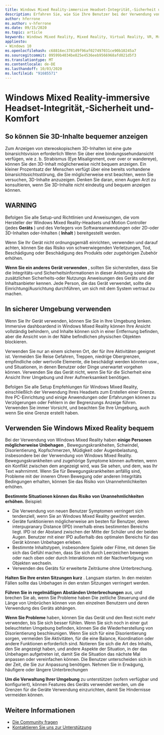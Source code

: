 ```yaml
---
title: Windows Mixed Reality-immersive Headset-Integrität,-Sicherheit und-Komfort
description: Erfahren Sie, wie Sie Ihre Benutzer bei der Verwendung von Windows Mixed Reality-apps fehlerfrei, sicher und komfortabel halten können.
author: hferrone
ms.author: v-hferrone
ms.date: 09/15/2020
ms.topic: article
keywords: Windows Mixed Reality, Mixed Reality, Virtual Reality, VR, Mr, Feedback, Feedback-Hub, Fehler
appliesto:
- Windows 10
ms.openlocfilehash: c68816ec3781d9f96af027497031ce90b10245a7
ms.sourcegitcommit: 09599b4034be825e4536eeb9566968afd021d5f3
ms.translationtype: MT
ms.contentlocale: de-DE
ms.lasthandoff: 10/03/2020
ms.locfileid: "91685571"
---
```

# <a name="windows-mixed-reality-immersive-headset-health-safety-and-comfort"></a>Windows Mixed Reality-immersive Headset-Integrität,-Sicherheit und-Komfort

## <a name="to-view-3d-content-more-comfortably"></a>So können Sie 3D-Inhalte bequemer anzeigen

Zum Anzeigen von stereoskopischem 3D-Inhalten ist eine gute binarsichtsvision erforderlich Wenn Sie über eine bindungssehundansicht verfügen, wie z. b. Strabismus (Eye Misalignment, over over or wandereye), können Sie den 3D-Inhalt möglicherweise nicht bequem anzeigen. Ein kleiner Prozentsatz der Menschen verfügt über eine bereits vorhandene binarsichtssichtsstörung, die Sie möglicherweise erst beachten, wenn Sie versuchen, 3D-Inhalte anzuzeigen. Denken Sie daran, einen Augen Arzt zu konsultieren, wenn Sie 3D-Inhalte nicht eindeutig und bequem anzeigen können.

## <a name="warning"></a>WARNING

Befolgen Sie alle Setup-und Richtlinien und Anweisungen, die vom Hersteller der Windows Mixed Reality-Headsets und Motion Controller (jedes **Geräts** ) und des Verlegers von Softwareanwendungen oder 2D-oder 3D-Inhalten oder-Inhalten ( **Inhalt** ) bereitgestellt werden.

Wenn Sie Ihr Gerät nicht ordnungsgemäß einrichten, verwenden und darauf achten, können Sie das Risiko von schwerwiegenden Verletzungen, Tod, Beschädigung oder Beschädigung des Produkts oder zugehörigen Zubehör erhöhen.

**Wenn Sie ein anderes Gerät verwenden** , sollten Sie sicherstellen, dass Sie die Integritäts-und Sicherheitsinformationen in dieser Anleitung sowie alle zusätzlichen Sicherheits-oder Nutzungs Anweisungen des Geräts und der Inhaltsanbieter kennen. Jede Person, die das Gerät verwendet, sollte die Einrichtung/Ausrichtung durchführen, um sich mit dem System vertraut zu machen.

## <a name="use-in-safe-surroundings"></a>In sicherer Umgebung verwenden

Wenn Sie Ihr Gerät verwenden, können Sie Sie in Ihre Umgebung lenken. Immersive dashboardend in Windows Mixed Reality können Ihre Ansicht vollständig behindern, und Inhalte können sich in einer Entfernung befinden, aber die Ansicht von in der Nähe befindlichen physischen Objekten blockieren.

Verwenden Sie nur an einem sicheren Ort, der für ihre Aktivitäten geeignet ist. Vermeiden Sie Reise Gefahren, Treppen, niedrige Obergrenzen, empfindliche oder wertvolle Elemente, die beschädigt werden könnten usw., und Situationen, in denen Benutzer oder Dinge unerwartet vorgehen können. Verwenden Sie das Gerät nicht, wenn Sie für die Sicherheit eine Ansicht Ihrer Umgebung und ihrer Aufmerksamkeit benötigen.

Befolgen Sie alle Setup Empfehlungen für Windows Mixed Reality, einschließlich der Verwendung Ihres Headsets zum Erstellen einer Grenze. Ihre PC-Einrichtung und einige Anwendungen oder Erfahrungen können zu Verzögerungen oder Fehlern in der Begrenzungs Anzeige führen. Verwenden Sie immer Vorsicht, und beachten Sie Ihre Umgebung, auch wenn Sie eine Grenze erstellt haben.

## <a name="using-windows-mixed-reality-comfortably"></a>Verwenden Sie Windows Mixed Reality bequem

Bei der Verwendung von Windows Mixed Reality haben **einige Personen möglicherweise Unbehagen** , Bewegungskrankheiten, Schwindel, Disorientierung, Kopfschmerzen, Müdigkeit oder Augenbelastung, insbesondere bei der Verwendung von Windows Mixed Reality. Bewegungskrankheiten und zugehörige Symptome können auftreten, wenn ein Konflikt zwischen dem angezeigt wird, was Sie sehen, und dem, was Ihr Text wahrnimmt. Wenn Sie für Bewegungskrankheiten anfällig sind, Probleme mit der inneren Ohren Bewegung oder anderen Integritäts Bedingungen erhalten, können Sie das Risiko von Unannehmlichkeiten erhöhen.

**Bestimmte Situationen können das Risiko von Unannehmlichkeiten erhöhen.** Beispiel:

* Die Verwendung von neuen Benutzer Symptomen verringert sich tendenziell, wenn Sie an Windows Mixed Reality gewöhnt werden.
* Geräte funktionieren möglicherweise am besten für Benutzer, deren interpupranary Distance (IPD) innerhalb eines bestimmten Bereichs liegt. IPD ist der Abstand zwischen der Mitte der Schüler und der beiden Augen. Benutzer mit einer IPD außerhalb des optimalen Bereichs für das Gerät können Unbehagen erleben.
* Bestimmte Inhaltstypen, insbesondere Spiele oder Filme, mit denen Sie sich das Gefühl machen, dass Sie sich durch Leerzeichen bewegen oder nach oben oder durch Interaktionen mit der Nachverfolgung von Objekten wechseln.
* Verwenden des Geräts für erweiterte Zeiträume ohne Unterbrechung.

**Halten Sie Ihre ersten Sitzungen kurz** . Langsam starten. In den meisten Fällen sollte das Unbehagen in den ersten Sitzungen verringert werden.

**Führen Sie in regelmäßigen Abständen Unterbrechungen** aus, und brechen Sie ab, wenn Sie Probleme haben Die zeitliche Steuerung und die Länge von Umbrüchen können von den einzelnen Benutzern und deren Verwendung des Geräts abhängen.

**Wenn Sie Probleme** haben, können Sie das Gerät und den Rest nicht mehr verwenden, bis Sie sich besser fühlen. Wenn Sie sich noch in einer gut beleuchteten Umgebung befinden, können Sie die Wiederherstellung von Disorientierung beschleunigen. Wenn Sie sich für eine Disorientierung sorgen, vermeiden Sie Aktivitäten, für die eine Balance, Koordination oder andere Funktionen erforderlich sind. Notieren Sie sich die Art des Inhalts, den Sie angezeigt haben, und andere Aspekte der Situation, in der das Unbehagen aufgetreten ist, damit Sie die Situation das nächste Mal anpassen oder vereinfachen können. Die Benutzer unterscheiden sich in der Zeit, die Sie zur Anpassung benötigen. Nehmen Sie in Erwägung, häufigere oder längere Unterbrechungen

**Um die Verwaltung Ihrer Umgebung** zu unterstützen (sofern verfügbar und konfiguriert), können Features des Geräts verwendet werden, um die Grenzen für die Geräte Verwendung einzurichten, damit Sie Hindernisse vermeiden können.


## <a name="see-also"></a>Weitere Informationen
* [Die Community fragen](https://answers.microsoft.com)
* [Kontaktieren Sie uns zur Unterstützung](https://support.microsoft.com/contactus/)